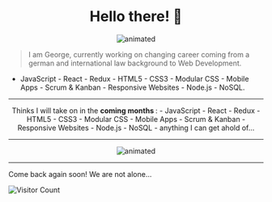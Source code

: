<h1 align="center">Hello there! 👋 </h1>

<p align="center">
<img src="https://c.tenor.com/GfSX-u7VGM4AAAAC/coding.gif" alt="animated" />
</p>

> I am George, currently working on changing career coming from a german and international law background to Web Development.

- JavaScript - React - Redux - HTML5 - CSS3 - Modular CSS - Mobile Apps - Scrum & Kanban - Responsive Websites - Node.js - NoSQL.
--- 
<p align="center">
Thinks I will take on in the <b> coming months </b>:
- JavaScript - React - Redux - HTML5 - CSS3 - Modular CSS - Mobile Apps - Scrum & Kanban - Responsive Websites - Node.js - NoSQL - anything I can get ahold of... 
</p>

---
<p align="center">
<img src="https://media.tenor.com/57w9du3NrV0AAAAd/css-html.gif" alt="animated" />
</p>

--- 

Come back again soon! We are not alone...

![Visitor Count](https://profile-counter.glitch.me/{GeBon22}/count.svg)
